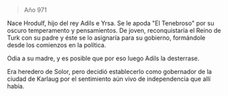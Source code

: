 > Año 971

Nace Hrodulf, hijo del rey Adils e Yrsa. Se le apoda "El Tenebroso" por su oscuro temperamento y pensamientos. De joven, reconquistaría el Reino de Turk con su padre y éste se lo asignaría para su gobierno, formándole desde los comienzos en la política.

Odia a su madre, y es posible que por eso luego Adils la desterrase.

Era heredero de Solor, pero decidió establecerlo como gobernador de la ciudad de Karlaug por el sentimiento aún vivo de independencia que allí había.